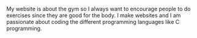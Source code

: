 My website is about the gym so I always want to encourage people to do exercises since they are good for the body.
I make websites and I am passionate about coding the different programming languages like C programming.
